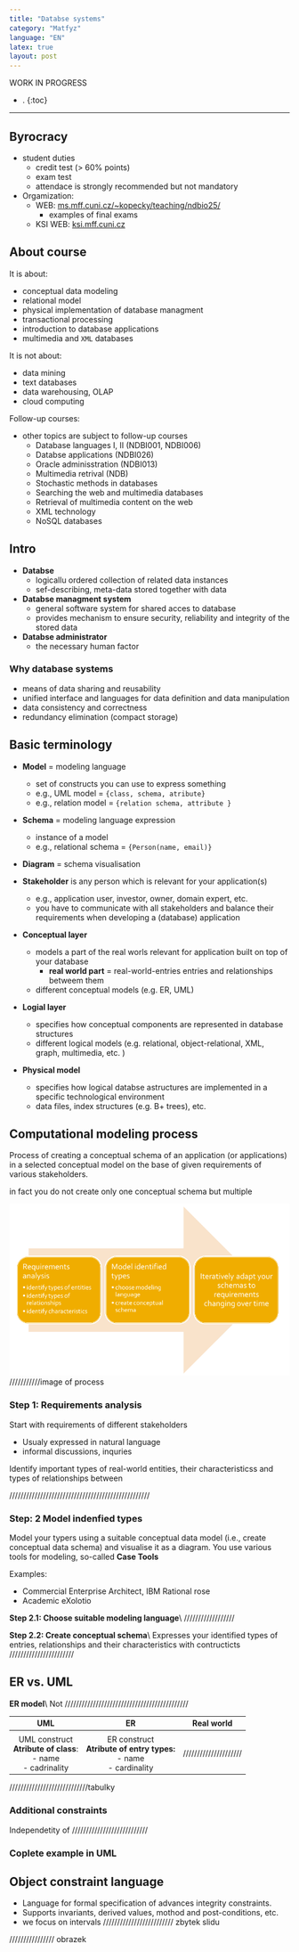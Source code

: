 ```yaml
---
title: "Databse systems"
category: "Matfyz"
language: "EN"
latex: true
layout: post
---
```


WORK IN PROGRESS

- .
{:toc}
---

## Byrocracy
- student duties
	- credit test (> 60% points)
    - exam test
    - attendace is strongly recommended but not mandatory
- Orgamization:
    - WEB: [ms.mff.cuni.cz/~kopecky/teaching/ndbio25/](ms.mff.cuni.cz/~kopecky/teaching/ndbio25/)
    	- examples of final exams
    - KSI WEB: [ksi.mff.cuni.cz](ksi.mff.cuni.cz)

## About course
It is about:

- conceptual data modeling
- relational model
- physical implementation of database managment
- transactional processing
- introduction to database applications
- multimedia and `XML` databases

It is not about:
- data mining
- text databases
- data warehousing, OLAP
- cloud computing

Follow-up courses:
- other topics are subject to follow-up courses
	- Database languages I, II (NDBI001, NDBI006)
	- Databse applications (NDBI026)
	- Oracle adminisstration (NDBI013)
	- Multimedia retrival (NDB)
	- Stochastic methods in databases
	- Searching the web and multimedia databases
	- Retrieval of multimedia content on the web
	- XML technology
	- NoSQL databases

## Intro
- **Databse**
	- logicallu ordered collection of related data instances
	- sef-describing, meta-data stored together with data
- **Databse managment system**
	- general software system for shared acces to database
	- provides mechanism to ensure security, reliability and integrity of the stored data
- **Databse administrator**
	- the necessary human factor

### Why database systems
- means of data sharing and reusability
- unified interface and languages for data definition and data manipulation
- data consistency and correctness
- redundancy elimination (compact storage)

## Basic terminology

- **Model** = modeling language
	- set of constructs you can use to express something
	- e.g., UML model = `{class, schema, atribute}`
	- e.g., relation model = `{relation schema, attribute }`
- **Schema** = modeling language expression
	- instance of a model
	- e.g., relational schema = `{Person(name, email)}`
- **Diagram** = schema visualisation

- **Stakeholder** is any person which is relevant for your application(s)
	- e.g., application user, investor, owner, domain expert, etc.
	- you have to communicate with all stakeholders and balance their requirements when developing a (database) application

- **Conceptual layer**
	- models a part of the real worls relevant for application built on top of your database
		- **real world part** = real-world-entries entries and relationships betweem them
	- different conceptual models (e.g. ER, UML)
- **Logial layer**
	- specifies how conceptual components are represented in database structures
	- different logical models (e.g. relational, object-relational, XML, graph, multimedia, etc. )
- **Physical model**
	- specifies how logical databse astructures are implemented in a specific technological environment
	- data files, index structures (e.g. B+ trees), etc.

## Computational modeling process
Process of creating a conceptual schema of an application (or applications) in a selected
conceptual model on the base of given requirements of various stakeholders.

in fact you do not create only one conceptual schema but multiple

![CMP diagram](/assets/img/database-systems/cmp.png)
///////////image of process

### Step 1: Requirements analysis
Start with requirements of different stakeholders

- Usualy expressed in natural language
- informal discussions, inquries

Identify important types of real-world entities, their characteristicss and types of
relationships between

//////////////////////////////////////////////////

### Step: 2 Model indenfied types
Model your typers using a suitable conceptual data model (i.e., create conceptual data 
schema) and visualise it as a diagram.
You use various tools for modeling, so-called **Case Tools**

Examples:
- Commercial Enterprise Architect, IBM Rational rose
- Academic eXolotio

**Step 2.1: Choose suitable modeling language**\\
//////////////////

**Step 2.2: Create conceptual schema**\\
Expresses your identified types of entries, relationships and their characteristics with
contructicts
///////////////////////

## ER vs. UML
**ER model**\\
Not ////////////////////////////////////////////


| UML 		| ER 		| Real world 		|
|:---------:|:---------:|:-----------------:|
|           |           |                   |
| UML construct<br/> **Atribute of class**: <br/>- name<br/>- cadrinality | ER construct<br/>**Atribute of entry types:**<br/>- name<br/>- cardinality | ///////////////////// |

////////////////////////////tabulky

### Additional constraints
Independetity of 
///////////////////////////

### Coplete example in UML

## Object constraint language
- Language for formal specification of advances integrity constraints.
- Supports invariants, derived values, mothod and post-conditions, etc.
- we focus on intervals
///////////////////////// zbytek slidu

//////////////// obrazek


